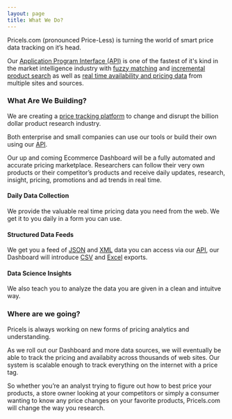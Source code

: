 ```yaml
---
layout: page
title: What We Do?
---
```


Pricels.com (pronounced Price-Less) is turning the world of smart price data tracking on it’s head.

Our <a href="http://developers.pricels.com" target="_blank">Application Program Interface (API)</a> is one of the fastest of it's kind in the market intelligence industry with <a href="http://en.wikipedia.org/wiki/Fuzzy_matching_%28computer-assisted_translation%29" target="_blank">fuzzy matching</a> and <a href="http://en.wikipedia.org/wiki/Incremental_search" target="_blank">incremental product search</a> as well as <a href="http://en.wikipedia.org/wiki/Real-time_data" target="_blank">real time availability and pricing data</a> from multiple sites and sources.

### What Are We Building?
We are creating a <a href="http://en.wikipedia.org/wiki/Platform_as_a_service" target="_blank">price tracking platform</a> to change and disrupt the billion dollar product research industry.

Both enterprise and small companies can use our tools or build their own using our <a href="http://developers.pricels.com" target="_blank">API</a>.

<p class="message">
Our up and coming Ecommerce Dashboard will be a fully automated and accurate pricing marketplace. Researchers can follow their very own products or their competitor’s products and receive daily updates, research, insight, pricing, promotions and ad trends in real time.
</p>

#### Daily Data Collection
We provide the valuable real time pricing data you need from the web. We get it to you daily in a form you can use.

#### Structured Data Feeds
We get you a feed of <a href="http://en.wikipedia.org/wiki/JSON" target="_blank">JSON</a> and <a href="http://en.wikipedia.org/wiki/XML" target="_blank">XML</a> data you can access via our <a href="http://developers.pricels.com" target="_blank">API</a>, our Dashboard will introduce <a href="http://en.wikipedia.org/wiki/Comma-separated_values" target="_blank">CSV</a> and <a href="http://en.wikipedia.org/wiki/Microsoft_Excel" target="_blank">Excel</a> exports.

#### Data Science Insights
We also teach you to analyze the data you are given in a clean and intuitve way.

### Where are we going?
Pricels is always working on new forms of pricing analytics and understanding.

As we roll out our Dashboard and more data sources, we will eventually be able to track the pricing and availabity across thousands of web sites. Our system is scalable enough to track everything on the internet with a price tag.

So whether you’re an analyst trying to figure out how to best price your products, a store owner looking at your competitors or simply a consumer wanting to know any price changes on your favorite products, Pricels.com will change the way you research.
